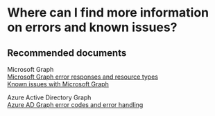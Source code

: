 <properties
	pageTitle="Where can I find more information on errors and known issues"
	description="Where can I find more information on errors and known issues"
	service="microsoft.aad"
	resource="Microsoft_AAD_IAM"
	authors="PatAltimore"
	displayOrder=""
	selfHelpType="generic"
	supportTopicIds="32134059"
	resourceTags=""
	productPesIds="14785"
	cloudEnvironments="public"
/>

# Where can I find more information on errors and known issues?

## **Recommended documents**

Microsoft Graph<br>
[Microsoft Graph error responses and resource types](https://developer.microsoft.com/graph/docs/overview/errors)<br>
[Known issues with Microsoft Graph](https://developer.microsoft.com/graph/docs/overview/release_notes)

Azure Active Directory Graph<br>
[Azure AD Graph error codes and error handling](https://msdn.microsoft.com/Library/Azure/Ad/Graph/howto/azure-ad-graph-api-error-codes-and-error-handling)
